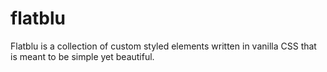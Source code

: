 # flatblu
Flatblu is a collection of custom styled elements written in vanilla CSS that is meant to be simple yet beautiful.
